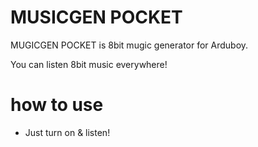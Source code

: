 # MUSICGEN POCKET

MUGICGEN POCKET is 8bit mugic generator for Arduboy.

You can listen 8bit music everywhere!

# how to use

- Just turn on & listen!
